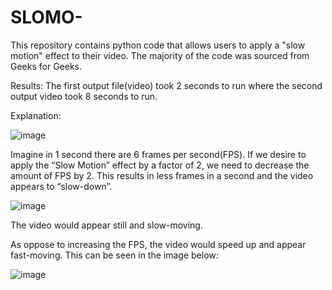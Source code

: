 # SLOMO-
This repository contains python code that allows users to apply a "slow motion" effect to their video.
The majority of the code was sourced from Geeks for Geeks.

Results:
The first output file(video) took 2 seconds to run where the second output video took 8 seconds to run. 

Explanation: 

![image](https://github.com/davehazz/SLOMO-/assets/71677783/d52d67a1-d7ca-4308-8ebd-4b588d84bf36)

Imagine in 1 second there are 6 frames per second(FPS). If we desire to apply the “Slow Motion” effect by a factor of 2, we need to decrease the amount of FPS by 2. This results in less frames in a second and the video appears to “slow-down”. 




![image](https://github.com/davehazz/SLOMO-/assets/71677783/94c5beae-c08d-4812-a25a-1f3d1dbbc9c2)

                                                           
The video would appear still and slow-moving.

As oppose to increasing the FPS, the video would speed up and appear fast-moving. This can be seen in the image below:



![image](https://github.com/davehazz/SLOMO-/assets/71677783/f628bf8d-3572-4081-8d78-797b9156ea84)

           


